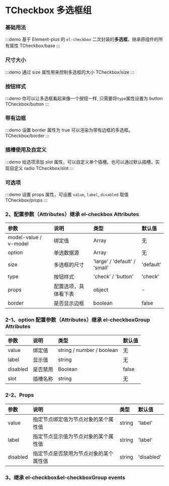 # TCheckbox 多选框组

### 基础用法

:::demo 基于 Element-plus 的 `el-checkbox` 二次封装的**多选框**，继承原组件的所有属性
TCheckbox/base
:::

### 尺寸大小

:::demo 通过 size 属性用来控制多选框的大小
TCheckbox/size
:::

### 按钮样式

:::demo 你可以让多选框看起来像一个按钮一样, 只需要将`type`属性设置为 button
TCheckbox/button
:::

### 带有边框

:::demo 设置 border 属性为 true 可以渲染为带有边框的多选框。
TCheckbox/border
:::

### 插槽使用及自定义

:::demo 给选项添加 slot 属性，可以自定义单个插槽。也可以通过默认插槽，实现自定义 radio
TCheckbox/slot
:::

### 可选项

:::demo 设置 props 属性，可设置 `value`, `label`, `disabled` 取值
TCheckbox/props
:::

### 2、配置参数（Attributes）继承 el-checkbox Attributes

| 参数                  | 说明                 | 类型                          | 默认值    |
| :-------------------- | :------------------- | :---------------------------- | :-------- |
| model-value / v-model | 绑定值               | Array                         | 无        |
| option                | 单选数据源           | Array                         | 无        |
| size                  | 多选框的尺寸         | 'large' / 'default' / 'small' | 'default' |
| type                  | 按钮样式             | 'check' / 'button'            | 'check'   |
| props                 | 配置选项，具体看下表 | object                        | -         |
| border                | 是否显示边框         | boolean                       | false     |

### 2-1、option 配置参数（Attributes）继承 el-checkboxGroup Attributes

| 参数     | 说明     | 类型                      | 默认值 |
| :------- | :------- | :------------------------ | :----- |
| value    | 绑定值   | string / number / boolean | 无     |
| label    | 显示值   | string                    | 无     |
| disabled | 是否禁用 | Boolean                   | false  |
| slot     | 插槽名称 | string                    | 无     |

### 2-2、Props

| 参数     | 说明                                   | 类型   | 默认值     |
| :------- | :------------------------------------- | :----- | :--------- |
| value    | 指定节点绑定值为节点对象的某个属性值   | string | 'label'    |
| label    | 指定节点显示值为节点对象的某个属性值   | string | 'label'    |
| disabled | 指定节点是否禁用为节点对象的某个属性值 | string | 'disabled' |

### 3、继承 el-checkbox&el-checkboxGroup events
